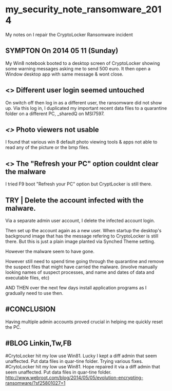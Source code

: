 # my_security_note_ransomware_2014

My notes on I repair the CryptoLocker Ransomware incident


## SYMPTON  On 2014 05 11 (Sunday)
My Win8 notebook booted to a desktop screen of CryptoLocker showing
some warning messages asking me to send 500 euro. It then open a Window
desktop app with same message & wont close.

## <>  Different user login seemed untouched
On switch off then log in as a different user, the ransomware did not show up.
Via this log in, I duplicated my important recent data files to a quarantine
folder on a different PC, _sharedQ on MSI7597.

## _<>_  Photo viewers not usable
I found that various win 8 default photo viewing tools & apps not able to read 
any of the picture or the bmp files.

## <>  The "Refresh your PC" option couldnt clear the malware
I tried F9 boot "Refresh your PC" option but CryptLocker is still there.


## **TRY |**  Delete the account infected with the malware.
Via a separate admin user account, I delete the infected account login.

Then set up the account again as a new user. When startup the desktop's background
image that has the message refering to CryptoLocker is still there.
But this is just a plain image planted via Synched Theme setting.

However the malware seem to have gone.

However still need to spend time going through the quarantine and remove
the suspect files that might have carried the malware.
(involve manually looking names of suspect processes, and name and dates
of data and executable files, etc)

AND THEN over the next few days install application programs as I 
gradually need to use then.


## #CONCLUSION
Having multiple admin accounts proved crucial in helping me quickly reset the PC.



## #BLOG Linkin,Tw,FB
#CrytoLocker hit my low use Win81. Lucky I kept a diff admin that seem unaffected. Put data files in quar-tine folder. Trying various fixes.
#CrytoLocker hit my low use Win81. Hope repaired it via a diff admin that seem unaffected. Put data files in quar-tine folder. http://www.webroot.com/blog/2014/05/05/evolution-encrypting-ransomware/?sf25801027=1





